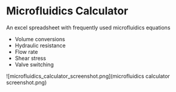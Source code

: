 # Microfluidics Calculator
An excel spreadsheet with frequently used microfluidics equations

* Volume conversions
* Hydraulic resistance
* Flow rate
* Shear stress
* Valve switching

![microfluidics_calculator_screenshot.png](microfluidics calculator screenshot.png)
